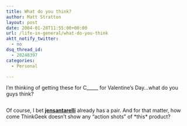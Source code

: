 ```yaml
---
title: What do you think?
author: Matt Stratton
layout: post
date: 2004-01-28T11:55:00+00:00
url: /life-in-general/what-do-you-think
aktt_notify_twitter:
  - no
dsq_thread_id:
  - 28248397
categories:
  - Personal

---
```

I&#8217;m thinking of getting these for C\_____ for Valentine&#8217;s Day&#8230;what do you guys think?

<a href="http://www.thinkgeek.com/interests/valentines/6796/?cpg=wnrdf" target="_new"><img src="http://www.thinkgeek.com/images/products/front/underwear-inbox.jpg" alt="" /></a>

Of course, I bet <span style="white-space: nowrap;"><a href="http://jensantarelli.livejournal.com/"><strong>jensantarelli</strong></a></span> already has a pair. And for that matter, how come ThinkGeek doesn&#8217;t show any &#8220;action shots&#8221; of \*this\* product?